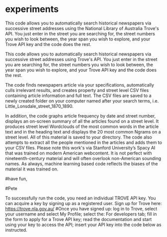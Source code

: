 # experiments
This code allows you to automatically search historical newspapers via successive street addresses using the National Library of Australia Trove's API.  You just enter in the street you are searching for, the street numbers you wish to look between, the year span you wish to explore, and your Trove API key and the code does the rest.  

This code allows you to automatically search historical newspapers via successive street addresses using Trove's API. 
You just enter in the street you are searching for, the street numbers you wish to look between, the year span you wish to explore, and your Trove API key and the code does the rest.

The code finds newspapers article via your specifications, automatically culls irrelevant results, and creates property and street level CSV files containing article information and full text. The CSV files  are saved to a newly created folder on your computer named after your search terms, i.e. Little_Lonsdale_street_1870_1890.

In addition, the code graphs article frequency by date and street number, displays an on-screen summary of all the articles found on a street level. It produces street level Wordclouds of the most common words in the article text and in the heading text and displays the 20 most common Ngrams on a street level. All of this material is saved to your directory.
The code also attempts to extract all the people mentioned in the articles and adds them to your CSV files. Please note this work's via Stanford University’s Spacy AI that was trained on modern American webcontent. It is not perfect with nineteenth-century material and will often overlook non-American sounding names. As always, machine learning based code reflects the biases of the material it was trained on.

#have fun,

#Pete 



To successfully run the code, you need an individual TROVE API key. You can acquire a key by signing up as a registered user.
Sign up for Trove here: https://trove.nla.gov.au/
#Once you have signed up:
                        log in to Trove, select your username and select My Profile;
                        select the:  For developers tab;
                        fill in the form to apply for a Trove API key;
                        read the documentation and start using your key to access the API;
                        insert your API key into the code below as instructed.

